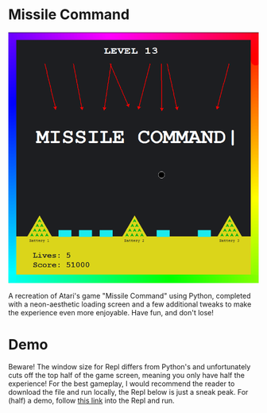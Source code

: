 # Missile Command

![Screenshot](https://github.com/bonniepeng2002/Missile-Command/blob/master/missilecommand.png?raw=true)

A recreation of Atari's game "Missile Command" using Python, completed with a neon-aesthetic loading screen and a few additional tweaks to make the experience even more enjoyable.  Have fun, and don't lose!

# Demo
Beware! The window size for Repl differs from Python's and unfortunately cuts off the top half of the game screen, meaning you only have half the experience! For the best gameplay, I would recommend the reader to download the file and run locally, the Repl below is just a sneak peak.
For (half) a demo, follow [this link](https://repl.it/@bonniepeng/missile-command#main.py) into the Repl and run. 

